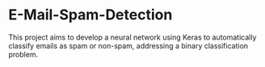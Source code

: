 # E-Mail-Spam-Detection

This project aims to develop a neural network using Keras to automatically classify emails as spam or non-spam, addressing a binary classification problem.
